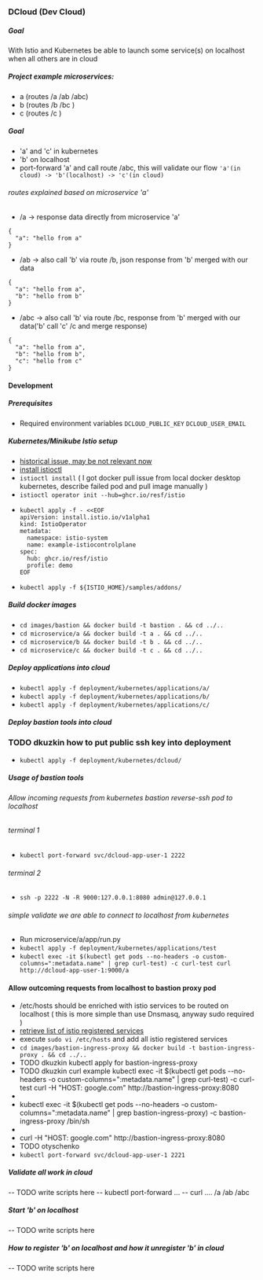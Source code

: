 ### DCloud (Dev Cloud)

##### Goal
With Istio and Kubernetes be able to launch some service(s) on localhost when all others are in cloud

##### Project example microservices:
- a (routes  /a /ab /abc)
- b (routes  /b /bc )
- c (routes  /c )

##### Goal
- 'a' and 'c' in kubernetes
- 'b' on localhost
- port-forward 'a' and call route /abc, this will validate our flow
  ```'a'(in cloud) -> 'b'(localhost) -> 'c'(in cloud)```

###### routes explained based on microservice 'a'
- /a  -> response data directly from microservice 'a'</br>
```
{ 
  "a": "hello from a"
}
```
- /ab -> also call 'b' via route /b, json response from 'b' merged with our data </br>
```
{ 
  "a": "hello from a", 
  "b": "hello from b"
}
```
- /abc -> also call 'b' via route /bc, response from 'b' merged with our data('b' call 'c' /c and merge response) </br>
```
{ 
  "a": "hello from a", 
  "b": "hello from b", 
  "c": "hello from c"
}
```


#### Development

##### Prerequisites
- Required environment variables
```DCLOUD_PUBLIC_KEY```
```DCLOUD_USER_EMAIL```

##### Kubernetes/Minikube Istio setup 
- [historical issue, may be not relevant now](https://stackoverflow.com/questions/72073613/istio-installation-failed-apple-silicon-m1)
- [install istioctl](https://istio.io/latest/docs/setup/install/istioctl/)
- ```istioctl install``` ( I got docker pull issue from local docker desktop kubernetes, describe failed pod and pull image manually )
- ```istioctl operator init --hub=ghcr.io/resf/istio```
- ```
  kubectl apply -f - <<EOF
  apiVersion: install.istio.io/v1alpha1
  kind: IstioOperator
  metadata:
    namespace: istio-system
    name: example-istiocontrolplane
  spec:
    hub: ghcr.io/resf/istio
    profile: demo
  EOF
- ```kubectl apply -f ${ISTIO_HOME}/samples/addons/```

##### Build docker images
- ```cd images/bastion && docker build -t bastion . && cd ../..```
- ```cd microservice/a && docker build -t a . && cd ../..```
- ```cd microservice/b && docker build -t b . && cd ../..```
- ```cd microservice/c && docker build -t c . && cd ../..```

##### Deploy applications into cloud
- ```kubectl apply -f deployment/kubernetes/applications/a/```
- ```kubectl apply -f deployment/kubernetes/applications/b/```
- ```kubectl apply -f deployment/kubernetes/applications/c/```

##### Deploy bastion tools into cloud
### TODO dkuzkin how to put public ssh key into deployment
- ```kubectl apply -f deployment/kubernetes/dcloud/```

##### Usage of bastion tools
###### Allow incoming requests from kubernetes bastion reverse-ssh pod to localhost
###### terminal 1
- ```kubectl port-forward svc/dcloud-app-user-1 2222```
###### terminal 2
- ```ssh -p 2222 -N -R 9000:127.0.0.1:8080 admin@127.0.0.1```
###### simple validate we are able to connect to localhost from kubernetes
- Run microservice/a/app/run.py 
- ```kubectl apply -f deployment/kubernetes/applications/test```
- ```kubectl exec -it $(kubectl get pods --no-headers -o custom-columns=":metadata.name" | grep curl-test) -c curl-test curl http://dcloud-app-user-1:9000/a```

#### Allow outcoming requests from localhost to bastion proxy pod
- /etc/hosts should be enriched with istio services to be routed on localhost ( this is more simple than use Dnsmasq, anyway sudo required )
- [retrieve list of istio registered services](/scripts/istio_services_list.sh)
- execute ```sudo vi /etc/hosts``` and add all istio registered services
- ```cd images/bastion-ingress-proxy && docker build -t bastion-ingress-proxy . && cd ../..```
- TODO dkuzkin kubectl apply for bastion-ingress-proxy
- TODO dkuzkin curl example
  kubectl exec -it $(kubectl get pods --no-headers -o custom-columns=":metadata.name" | grep curl-test) -c curl-test curl -H "HOST: google.com" http://bastion-ingress-proxy:8080
- 
- kubectl exec -it $(kubectl get pods --no-headers -o custom-columns=":metadata.name" | grep bastion-ingress-proxy) -c bastion-ingress-proxy /bin/sh
- 
- curl -H "HOST: google.com" http://bastion-ingress-proxy:8080
- TODO otyschenko
- ```kubectl port-forward svc/dcloud-app-user-1 2221```

##### Validate all work in cloud
-- TODO write scripts here
-- kubectl port-forward ...
-- curl .... /a /ab /abc

##### Start 'b' on localhost
-- TODO write scripts here

##### How to register 'b' on localhost and how it unregister 'b' in cloud
-- TODO write scripts here


